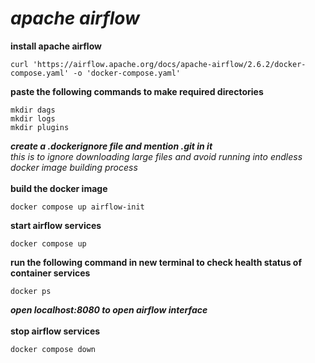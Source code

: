 # _apache airflow_
**install apache airflow**
```
curl 'https://airflow.apache.org/docs/apache-airflow/2.6.2/docker-compose.yaml' -o 'docker-compose.yaml'
```
**paste the following commands to make required directories**
```
mkdir dags
mkdir logs
mkdir plugins
```
**_create a .dockerignore file and mention .git in it_**<br>
_this is to ignore downloading large files and avoid running into endless docker image building process_<br>
<br>
**build the docker image**
```
docker compose up airflow-init
```
**start airflow services**
```
docker compose up
```
**run the following command in new terminal to check health status of container services**
```
docker ps
```
**_open localhost:8080 to open airflow interface_**<br>
<br>
**stop airflow services**
```
docker compose down
```